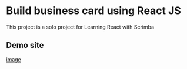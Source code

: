 # Build business card using React JS

This project is a solo project for Learning React with Scrimba

## Demo site

[image](https://user-images.githubusercontent.com/64534681/195773209-abaa9971-760d-4efb-bbda-fdf3aea59758.png)




